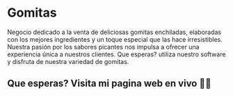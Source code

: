 # Gomitas
Negocio dedicado a la venta de deliciosas gomitas enchiladas, elaboradas con los mejores ingredientes y un toque especial que las hace irresistibles. Nuestra pasión por los sabores picantes nos impulsa a ofrecer una experiencia única a nuestros clientes. Que esperas? utiliza nuestro software y disfruta de nuestra variedad de gomitas.

## **Que esperas? Visita mi pagina web en vivo 👀🎇**


[Pagina-web]: matweo77.github.io/Gomitas/ "Tienda de gomitas"


